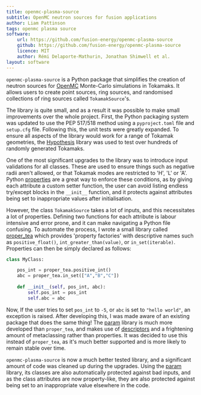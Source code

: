 ```yaml
---
title: openmc-plasma-source
subtitle: OpenMC neutron sources for fusion applications
author: Liam Pattinson
tags: openmc plasma source 
software:
    url: https://github.com/fusion-energy/openmc-plasma-source
    github: https://github.com/fusion-energy/openmc-plasma-source
    licence: MIT
    author: Rémi Delaporte-Mathurin, Jonathan Shimwell et al.
layout: software
---
```


`openmc-plasma-source` is a Python package that simplifies the creation of
neutron sources for [OpenMC][openmc] Monte-Carlo simulations in Tokamaks. It
allows users to create point sources, ring sources, and randomised collections
of ring sources called `TokamakSource`'s.

The library is quite small, and as a result it was possible to make small
improvements over the whole project. First, the Python packaging system
was updated to use the PEP 517/518 method using a `pyproject.toml` file 
and `setup.cfg` file. Following this, the unit tests were greatly expanded.
To ensure all aspects of the library would work for a range of Tokamak geometries,
the [Hypothesis][hypothesis] library was used to test over hundreds of randomly
generated Tokamaks.

One of the most significant upgrades to the library was to introduce input validations
for all classes. These are used to ensure things such as negative radii aren't allowed,
or that Tokamak modes are restricted to 'H', 'L' or 'A'. Python [properties][properties]
are a great way to enforce these conditions, as by giving each attribute a custom
setter function, the user can avoid listing endless try/except blocks in the `__init__` 
function, and it protects against attributes being set to inappropriate values after
initialisation.

However, the class `TokamakSource` takes a lot of inputs, and this necessitates a lot of
properties. Defining two functions for each attribute is labour intensive and error
prone, and it can make navigating a Python file confusing. To automate the process, I
wrote a small library called [proper_tea][proper_tea] which provides 'property
factories' with descriptive names such as `positive_float()`, `int_greater_than(value)`,
or `in_set(iterable)`. Properties can then be simply declared as follows:

```python
class MyClass:

    pos_int = proper_tea.positive_int()
    abc = proper_tea.in_set(["A","B","C"])
    
    def __init__(self, pos_int, abc):
        self.pos_int = pos_int
        self.abc = abc
```

Now, If the user tries to set `pos_int` to `-5`, or `abc` is set to `"hello world"`, an exception is raised. 
After developing this, I was made aware of an existing package that does the same thing!
The [param][param] library is much more developed than `proper_tea`, and makes use of
[descriptors][descriptors] and a frightening amount of metaclassing rather than
properties. It was decided to use this instead of `proper_tea`, as it's much better
supported and is more likely to remain stable over time.

`openmc-plasma-source` is now a much better tested library, and a significant amount of
code was cleaned up during the upgrades. Using the [param][param] library, its classes
are also automatically protected against bad inputs, and as the class attributes are now
property-like, they are also protected against being set to an inappropriate value
elsewhere in the code.

[hypothesis]: https://hypothesis.readthedocs.io/en/latest/
[openmc]: https://github.com/openmc-dev/openmc
[properties]: https://docs.python.org/3/library/functions.html#property
[proper_tea]: https://github.com/LiamPattinson/proper_tea
[param]: https://param.holoviz.org/
[descriptors]: https://docs.python.org/3/howto/descriptor.html
